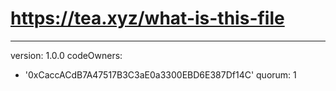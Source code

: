 # https://tea.xyz/what-is-this-file
---
version: 1.0.0
codeOwners:
  - '0xCaccACdB7A47517B3C3aE0a3300EBD6E387Df14C'
quorum: 1
